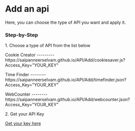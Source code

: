 <h1>Add an api</h1>
<p>Here, you can choose the type of API you want and apply it.</P> 
<h3>Step-by-Step</h3>
<p>1. Choose a type of API from the list below</p>
<p>Cookie Creator --------- https://saipanneerselvam.github.io/API/Add/cookiesaver.js?Access_Key="YOUR_KEY"</p>
<p>Time Finder -------- https://saipanneerselvam.github.io/API/Add/timefinder.json?Access_Key="YOUR_KEY"</p>
<p>WebCounter -------- https://saipanneerselvam.github.io/API/Add/webcounter.json?Access_Key="YOUR_KEY"</p>
<p>2. Get your API Key</p>
<a href="https://scratch.mit.edu/projects/652015518/embed">Get your key here</a>
